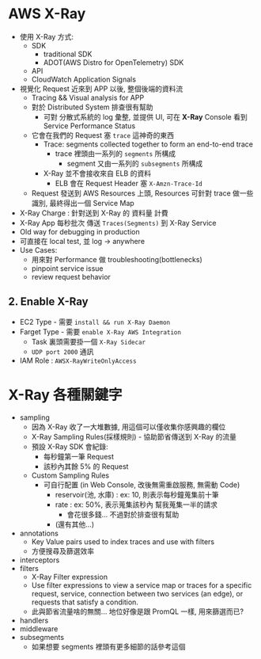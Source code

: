 # AWS X-Ray

- 使用 X-Ray 方式:
  - SDK
    - traditional SDK
    - ADOT(AWS Distro for OpenTelemetry) SDK
  - API
  - CloudWatch Application Signals
- 視覺化 Request 近來到 APP 以後, 整個後端的資料流
  - Tracing && Visual analysis for APP
  - 對於 Distributed System 排查很有幫助
    - 可對 分散式系統的 log 彙整, 並提供 UI, 可在 **X-Ray** Console 看到 Service Performance Status
  - 它會在我們的 Request 塞 `trace` 這神奇的東西
    - Trace: segments collected together to form an end-to-end trace
      - trace 裡頭由一系列的 `segments` 所構成
        - segment 又由一系列的 `subsegments` 所構成
    - X-Ray 並不會接收來自 ELB 的資料
      - ELB 會在 Request Header 塞 `X-Amzn-Trace-Id`
  - Request 發送到 AWS Resources 上頭, Resources 可針對 trace 做一些識別, 最終得出一個 Service Map
- X-Ray Charge : 針對送到 X-Ray 的 資料量 計費
- X-Ray App 每秒批次 傳送 `Traces(Segments)` 到 X-Ray Service
- Old way for debugging in production
- 可直接在 local test, 並 log -> anywhere
- Use Cases:
  - 用來對 Performance 做 troubleshooting(bottlenecks)
  - pinpoint service issue
  - review request behavior

## 2. Enable X-Ray

- EC2 Type - 需要 `install && run X-Ray Daemon`
- Farget Type - 需要 `enable X-Ray AWS Integration`
  - Task 裏頭需要掛一個 `X-Ray Sidecar`
  - `UDP port 2000` 通訊
- IAM Role : `AWSX-RayWriteOnlyAccess`

# X-Ray 各種關鍵字

- sampling
  - 因為 X-Ray 收了一大堆數據, 用這個可以僅收集你感興趣的欄位
  - X-Ray Sampling Rules(採樣規則) - 協助節省傳送到 X-Ray 的流量
  - 預設 X-Ray SDK 會紀錄:
    - 每秒鐘第一筆 Request
    - 該秒內其餘 5% 的 Request
  - Custom Sampling Rules
    - 可自行配置 (in Web Console, 改後無需重啟服務, 無需動 Code)
      - reservoir(池, 水庫) : ex: 10, 則表示每秒鐘蒐集前十筆
      - rate : ex: 50%, 表示蒐集該秒內 幫我蒐集一半的請求
        - 會花很多錢... 不過對於排查很有幫助
      - (還有其他...)
- annotations
  - Key Value pairs used to index traces and use with filters
  - 方便搜尋及篩選效率
- interceptors
- filters
  - X-Ray Filter expression
  - Use filter expressions to view a service map or traces for a specific request, service, connection between two services (an edge), or requests that satisfy a condition.
  - 此與節省流量啥的無關... 地位好像是跟 PromQL 一樣, 用來篩選而已?
- handlers
- middleware
- subsegments
  - 如果想要 segments 裡頭有更多細節的話參考這個
